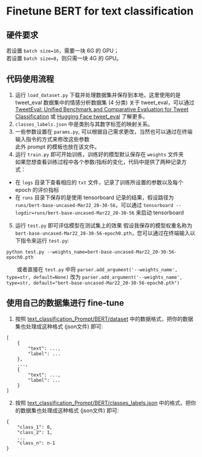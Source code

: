 # Finetune BERT for text classification

## 硬件要求

若设置 `batch size=16`，需要一块 6G 的 GPU；  
若设置 `batch size=8`，则只需一块 4G 的 GPU。

## 代码使用流程

1. 运行 `load_dataset.py` 下载并处理数据集并保存到本地，这里使用的是 tweet_eval 数据集中的情感分析数据集 (4 分类) 
关于 tweet_eval，可以通过 [TweetEval: Unified Benchmark and Comparative Evaluation for Tweet Classification](https://aclanthology.org/2020.findings-emnlp.148/) 或 [Hugging Face tweet_eval](https://huggingface.co/datasets/tweet_eval) 了解更多。
2. `classes_labels.json` 中是类别与其数字标签的映射关系。
3. 一些参数设置在 `params.py`, 可以根据自己需求更改，当然也可以通过在终端输入指令的方式来修改这些参数  
此外 prompt 的模板也放在该文件。  
4. 运行 `train.py` 即可开始训练，训练好的模型默认保存在 `weights` 文件夹  
如果您想查看训练过程中各个参数/指标的变化，代码中提供了两种记录方式：  
- 在 `logs` 目录下查看相应的 `txt` 文件，记录了训练所设置的参数以及每个 epoch 的评价指标  
- 在 `runs` 目录下保存的是使用 tensorboard 记录的结果，假设路径为 `runs/bert-base-uncased-Mar22_20-30-56`，可以通过 `tensorboard --logdir=runs/bert-base-uncased-Mar22_20-30-56` 来启动 tensorboard  
5. 运行 `test.py` 即可评估模型在测试集上的效果
假设我保存的模型权重名称为 `bert-base-uncased-Mar22_20-30-56-epoch0.pth`，您可以通过在终端输入以下指令来运行 `test.py`:  
```commandline
python test.py --weights_name=bert-base-uncased-Mar22_20-30-56-epoch0.pth
```
&emsp;&emsp;或者直接在 `test.py` 中将 `parser.add_argument('--weights_name', type=str, default=None)` 改为 `parser.add_argument('--weights_name', type=str, default="bert-base-uncased-Mar22_20-30-56-epoch0.pth")`

## 使用自己的数据集进行 fine-tune
1. 按照 [text_classification_Prompt/BERT/dataset](https://github.com/friedrichor/HuggingFace-Tutorial/tree/main/text_classification/datasets/tweet_eval-emotion_processed) 中的数据格式，把你的数据集也处理成这种格式 (json文件) 即可:
```commandline
[
    {
        "text": ..., 
        "label": ...
    }, 
    ..., 
    {
        "text": ..., 
        "label": ...
    }
]
```
2. 按照 [text_classification_Prompt/BERT/classes_labels.json]() 中的格式，把你的数据集也处理成这种格式 (json文件) 即可:
```commandline
{
    "class_1": 0,
    "class_2": 1,
    ...
    "class_n": n-1
}
```
